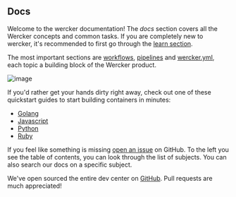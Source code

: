 ## Docs

Welcome to the wercker documentation! The *docs* section covers all the Wercker
concepts and common tasks. If you are completely new to wercker, it's
recommended to first go through the [learn
section](http://devcenter.wercker.com/learn/basics/introduction.html).

The most important sections are [workflows](/docs/workflows/index.html),
[pipelines](/docs/pipelines/index.html) and
[wercker.yml](/docs/wercker-yml/index.html), each topic a building block of the
Wercker product.

![image](/images/docs-intro.svg)

If you'd rather get your hands dirty right away, check out one of these quickstart guides
to start building containers in minutes:
* [Golang](/quickstarts/building/golang.html)
* [Javascript](/quickstarts/building/javascript.html)
* [Python](/quickstarts/building/python.html)
* [Ruby](/quickstarts/building/ruby.html)

If you feel like something is missing
[open an issue](https://github.com/wercker/docs/issues) on GitHub. To the left
you see the table of contents, you can look through the list of subjects. You can
also search our docs on a specific subject.

We've open sourced the entire dev center on [GitHub](https://github.com/wercker/docs/).
Pull requests are much appreciated!
